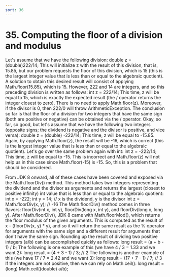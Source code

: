 ```yaml
---
sort: 36
---
```


# 35. Computing the floor of a division and modulus

Let's assume that we have the following division:
double z = (double)222/14;
This will initialize z with the result of this division, that is, 15.85, but our problem
requests the floor of this division, which is 15 (this is the largest integer value that is
less than or equal to the algebraic quotient). A solution to obtain this desired result
will consist of applying Math.floor(15.85), which is 15.
However, 222 and 14 are integers, and so this preceding division is written as follows:
int z = 222/14;
This time, z will be equal to 15, which is exactly the expected result (the / operator
returns the integer closest to zero). There is no need to apply Math.floor(z).
Moreover, if the divisor is 0, then 222/0 will throw ArithmeticException.
The conclusion so far is that the floor of a division for two integers that have the same
sign (both are positive or negative) can be obtained via the / operator.
Okay, so far, so good, but let's assume that we have the following two integers
(opposite signs; the dividend is negative and the divisor is positive, and vice versa):
double z = (double) -222/14;
This time, z will be equal to -15.85. Again, by applying Math.floor(z), the result
will be -16, which is correct (this is the largest integer value that is less than or equal
to the algebraic quotient).
Let's go over the same problem again with int:
int z = -222/14;
This time, z will be equal to -15. This is incorrect and Math.floor(z) will not help
us in this case since Math.floor(-15) is -15. So, this is a problem that should be
considered.

From JDK 8 onward, all of these cases have been covered and exposed via the
Math.floorDiv() method. This method takes two integers representing the 
dividend and the divisor as arguments and returns the largest (closest to positive
infinity) int value that is less than or equal to the algebraic quotient:
int x = -222;
int y = 14;
// x is the dividend, y is the divisor
int z = Math.floorDiv(x, y); // -16
The Math.floorDiv() method comes in three flavors: floorDiv(int x, int y),
floorDiv(long x, int y), and floorDiv(long x, long y).
After Math.floorDiv(), JDK 8 came with Math.floorMod(),
which returns the floor modulus of the given arguments. This is
computed as the result of x - (floorDiv(x, y) * y), and so it
will return the same result as the % operator for arguments with the
same sign and a different result for arguments that don't have the
same sign.
Rounding up the result of dividing two positive integers (a/b) can be accomplished
quickly as follows:
long result = (a + b - 1) / b;
The following is one example of this (we have 4 / 3 = 1.33 and we want 2):
long result = (4 + 3 - 1) / 3; // 2
The following is another example of this (we have 17 / 7 = 2.42 and we want 3):
long result = (17 + 7 - 1) / 7; // 3
If the integers are not positive, then we can rely on Math.ceil():
long result = (long) Math.ceil((double) a/b);